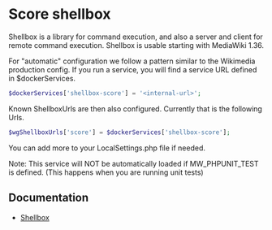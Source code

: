 # Score shellbox

Shellbox is a library for command execution, and also a server and client for remote command execution.
Shellbox is usable starting with MediaWiki 1.36.

For "automatic" configuration we follow a pattern similar to the Wikimedia production config.
If you run a service, you will find a service URL defined in $dockerServices.

```php
$dockerServices['shellbox-score'] = '<internal-url>';
```

Known ShellboxUrls are then also configured.
Currently that is the following Urls.

```php
$wgShellboxUrls['score'] = $dockerServices['shellbox-score'];
```

You can add more to your LocalSettings.php file if needed.

Note: This service will NOT be automatically loaded if MW_PHPUNIT_TEST is defined.
(This happens when you are running unit tests)

## Documentation

- [Shellbox](https://www.mediawiki.org/wiki/Shellbox)